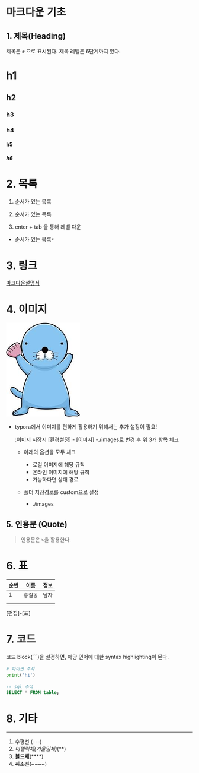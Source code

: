 # 마크다운 기초

## 1. 제목(Heading)

제목은 `#` 으로 표시된다. 제목 레벨은 6단계까지 있다.

# h1

## h2

### h3

### h4

#### h5

##### h6



# 2. 목록

1. 순서가 있는 목록

2.  순서가 있는 목록

   1. enter + tab 을 통해 레벨 다운

   * 순서가 있는 목록`*`





# 3. 링크

[마크다운설명서](https://guides.github.com/features/mastering-markdown/)



# 4. 이미지

![download](images/download.jpg)

* typora에서 이미지를 편하게 활용하기 위해서는 추가 설정이 필요!

  :이미지 저장시 [환경설정] - [이미지] -./images로 변경 후 위 3개 항목 체크

  * 아래의 옵션을 모두 체크
    * 로컬 이미지에 해당 규칙
    * 온라인 이미지에 해당 규칙
    * 가능하다면 상대 경로

  * 폴더 저장경로를 custom으로 설정
    * ./images



## 5. 인용문 (Quote)

> 인용문은 `>`을 활용한다.



# 6. 표

| 순번 | 이름   | 정보 |
| ---- | ------ | ---- |
| 1    | 홍길동 | 남자 |
|      |        |      |
|      |        |      |

[편집]-[표]



# 7. 코드

코드 block(```)을 설정하면, 해당 언어에 대한 syntax highlighting이 된다. 

```python
# 파이썬 주석
print('hi')

```

```sql
-- sql 주석
SELECT * FROM table;
```



# 8. 기타

---

1. 수평선 (---)
2. *이텔릭체(기울임체)*(**)
3. **볼드체**(****)
4. ~~취소선~~(~~~~)



